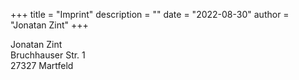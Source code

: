+++
title = "Imprint"
description = ""
date = "2022-08-30"
author = "Jonatan Zint"
+++

Jonatan Zint  
Bruchhauser Str. 1  
27327 Martfeld
